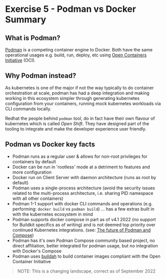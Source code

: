 # Exercise 5 - Podman vs Docker Summary

## What is Podman?

[Podman](https://docs.podman.io/en/latest/index.html) is a competing container engine to Docker. Both have the same operational usages e.g. build, run, deploy, etc using [Open Containers Initiative](https://opencontainers.org/) (OCI).

## Why Podman instead?

As kubernetes is one of the major if not the way typically to do container orchestration at scale, podman has had a deep integration and making working in this ecosystem simpler through generating kubernetes configuration from your containers, running mock kubernetes workloads via CLI commands locally.

Redhat the people behind `podman` tool, do in fact have their own flavour of kubernetes which is called _Open Shift_. They have designed part of the tooling to integrate and make the developer experience user friendly.

## Podman vs Docker key facts

- Podman runs as a regular user & allows for non-root privileges for containers by default
- Docker can be run in 'rootless' mode at a detriment to features and more configuration
- Docker run on Client Server with daemon architecture (runs as root by default)
- Podman uses a single-process architecture (avoid the security issues related to the multi-process architecture, i.e. sharing PID namespace with all other containers)
- Podman 1-1 support with docker CLI commands and operations (e.g. performing: `docker build` vs `podman build`) ... has a few extras built in with the kubernetes ecosystem in mind
- Podman supports docker compose in part as of v4.1 2022 (no support for Buildkit specifics as of writing) and is not deemed top priority over continued Kubernetes integrations. (see: [The future of Podman and Compose](https://www.redhat.com/sysadmin/podman-compose-docker-compose))
- Podman has it's own Podman Compose community based project, no direct affiliation, better integrated for podman usage, but no integration with Docker's Compose
- Podman uses [buildah](https://github.com/containers/buildah/blob/main/docs/tutorials/01-intro.md) to build container images compliant with the Open Container Initiative

> NOTE: This is a changing landscape, correct as of September 2022
